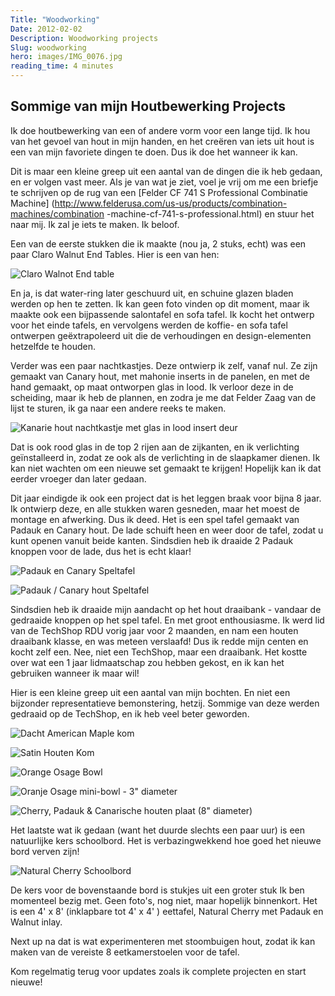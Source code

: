 ```yaml
---
Title: "Woodworking"
Date: 2012-02-02
Description: Woodworking projects
Slug: woodworking
hero: images/IMG_0076.jpg
reading_time: 4 minutes
---
```

## Sommige van mijn Houtbewerking Projects

Ik doe houtbewerking van een of andere vorm voor een lange tijd. Ik hou van het gevoel van hout in mijn handen, en het creëren van iets uit hout is een van mijn favoriete dingen te doen. Dus ik doe het wanneer ik kan.

Dit is maar een kleine greep uit een aantal van de dingen die ik heb gedaan, en er volgen vast meer. Als je van wat je ziet, voel je vrij om me een briefje te schrijven op de rug van een [Felder CF 741 S Professional Combinatie Machine] (http://www.felderusa.com/us-us/products/combination-machines/combination -machine-cf-741-s-professional.html) en stuur het naar mij. Ik zal je iets te maken. Ik beloof.

Een van de eerste stukken die ik maakte (nou ja, 2 stuks, echt) was een paar Claro Walnut End Tables. Hier is een van hen:

![Claro Walnot End table](/posts/hobbies/images/P1010126_2.JPG)

En ja, is dat water-ring later geschuurd uit, en schuine glazen bladen werden op hen te zetten. Ik kan geen foto vinden op dit moment, maar ik maakte ook een bijpassende salontafel en sofa tafel. Ik kocht het ontwerp voor het einde tafels, en vervolgens werden de koffie- en sofa tafel ontwerpen geëxtrapoleerd uit die de verhoudingen en design-elementen hetzelfde te houden.

Verder was een paar nachtkastjes. Deze ontwierp ik zelf, vanaf nul. Ze zijn gemaakt van Canary hout, met mahonie inserts in de panelen, en met de hand gemaakt, op maat ontworpen glas in lood. Ik verloor deze in de scheiding, maar ik heb de plannen, en zodra je me dat Felder Zaag van de lijst te sturen, ik ga naar een andere reeks te maken.

![Kanarie hout nachtkastje met glas in lood insert deur](/posts/hobbies/images/PC060185.jpg)

Dat is ook rood glas in de top 2 rijen aan de zijkanten, en ik verlichting geïnstalleerd in, zodat ze ook als de verlichting in de slaapkamer dienen. Ik kan niet wachten om een nieuwe set gemaakt te krijgen! Hopelijk kan ik dat eerder vroeger dan later gedaan.

Dit jaar eindigde ik ook een project dat is het leggen braak voor bijna 8 jaar. Ik ontwierp deze, en alle stukken waren gesneden, maar het moest de montage en afwerking. Dus ik deed. Het is een spel tafel gemaakt van Padauk en Canary hout. De lade schuift heen en weer door de tafel, zodat u kunt openen vanuit beide kanten. Sindsdien heb ik draaide 2 Padauk knoppen voor de lade, dus het is echt klaar!

![Padauk en Canary Speltafel](/posts/hobbies/images/IMG_0312.jpg)

![Padauk / Canary hout Speltafel](/posts/hobbies/images/IMG_0313.jpg)

Sindsdien heb ik draaide mijn aandacht op het hout draaibank - vandaar de gedraaide knoppen op het spel tafel. En met groot enthousiasme. Ik werd lid van de TechShop RDU vorig jaar voor 2 maanden, en nam een houten draaibank klasse, en was meteen verslaafd! Dus ik redde mijn centen en kocht zelf een. Nee, niet een TechShop, maar een draaibank. Het kostte over wat een 1 jaar lidmaatschap zou hebben gekost, en ik kan het gebruiken wanneer ik maar wil!

Hier is een kleine greep uit een aantal van mijn bochten. En niet een bijzonder representatieve bemonstering, hetzij. Sommige van deze werden gedraaid op de TechShop, en ik heb veel beter geworden.

![Dacht American Maple kom](/posts/hobbies/images/IMG_0588.jpg)

![Satin Houten Kom](/posts/hobbies/images/IMG_0618.jpg)

![Orange Osage Bowl](/posts/hobbies/images/IMG_0621.jpg)

![Oranje Osage mini-bowl - 3" diameter](/posts/hobbies/images/IMG_0076.jpg)

![Cherry, Padauk &amp; Canarische houten plaat (8" diameter)](/posts/hobbies/images/IMG_0077.jpg)

Het laatste wat ik gedaan (want het duurde slechts een paar uur) is een natuurlijke kers schoolbord. Het is verbazingwekkend hoe goed het nieuwe bord verven zijn!

![Natural Cherry Schoolbord](/posts/hobbies/images/IMG_0754.jpg)

De kers voor de bovenstaande bord is stukjes uit een groter stuk Ik ben momenteel bezig met. Geen foto's, nog niet, maar hopelijk binnenkort. Het is een 4' x 8' (inklapbare tot 4' x 4' ) eettafel, Natural Cherry met Padauk en Walnut inlay.

Next up na dat is wat experimenteren met stoombuigen hout, zodat ik kan maken van de vereiste 8 eetkamerstoelen voor de tafel.

Kom regelmatig terug voor updates zoals ik complete projecten en start nieuwe!
